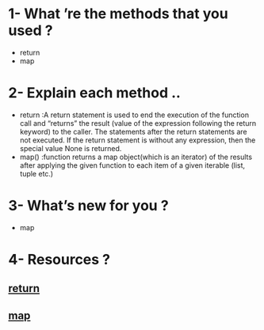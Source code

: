 # 1- What ’re the methods that you used ?
* return
* map
# 2- Explain each method ..
* return :A return statement is used to end the execution of the function call and “returns” the result (value of the expression following the return keyword) to the caller.
 The statements after the return statements are not executed. If the return statement is without any expression, then the special value None is returned. 
* map() :function returns a map object(which is an iterator) of the results after applying the given function to each item of a given iterable (list, tuple etc.)
# 3- What’s new for you ?
* map

# 4- Resources ? 
## [return ](https://www.geeksforgeeks.org/python-map-function/)
## [map](https://www.w3schools.com/python/ref_keyword_return.asp)